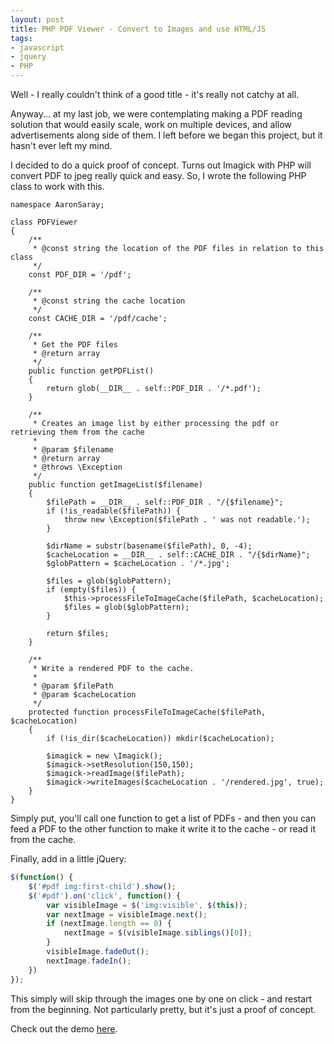 ```yaml
---
layout: post
title: PHP PDF Viewer - Convert to Images and use HTML/JS
tags:
- javascript
- jquery
- PHP
---
```


Well - I really couldn't think of a good title - it's really not catchy at all.

Anyway... at my last job, we were contemplating making a PDF reading solution that would easily scale, work on multiple devices, and allow advertisements along side of them.  I left before we began this project, but it hasn't ever left my mind.

I decided to do a quick proof of concept.  Turns out Imagick with PHP will convert PDF to jpeg really quick and easy.  So, I wrote the following PHP class to work with this.

```php?start_inline=1
namespace AaronSaray;

class PDFViewer
{
    /**
     * @const string the location of the PDF files in relation to this class
     */
    const PDF_DIR = '/pdf';

    /**
     * @const string the cache location
     */
    const CACHE_DIR = '/pdf/cache';

    /**
     * Get the PDF files
     * @return array
     */
    public function getPDFList()
    {
        return glob(__DIR__ . self::PDF_DIR . '/*.pdf');
    }

    /**
     * Creates an image list by either processing the pdf or retrieving them from the cache
     *
     * @param $filename
     * @return array
     * @throws \Exception
     */
    public function getImageList($filename)
    {
        $filePath = __DIR__ . self::PDF_DIR . "/{$filename}";
        if (!is_readable($filePath)) {
            throw new \Exception($filePath . ' was not readable.');
        }

        $dirName = substr(basename($filePath), 0, -4);
        $cacheLocation = __DIR__ . self::CACHE_DIR . "/{$dirName}";
        $globPattern = $cacheLocation . '/*.jpg';

        $files = glob($globPattern);
        if (empty($files)) {
            $this->processFileToImageCache($filePath, $cacheLocation);
            $files = glob($globPattern);
        }

        return $files;
    }

    /**
     * Write a rendered PDF to the cache.
     *
     * @param $filePath
     * @param $cacheLocation
     */
    protected function processFileToImageCache($filePath, $cacheLocation)
    {
        if (!is_dir($cacheLocation)) mkdir($cacheLocation);

        $imagick = new \Imagick();
        $imagick->setResolution(150,150);
        $imagick->readImage($filePath);
        $imagick->writeImages($cacheLocation . '/rendered.jpg', true);
    }
}
```

Simply put, you'll call one function to get a list of PDFs - and then you can feed a PDF to the other function to make it write it to the cache - or read it from the cache.

Finally, add in a little jQuery:

```javascript
$(function() {
    $('#pdf img:first-child').show();
    $('#pdf').on('click', function() {
        var visibleImage = $('img:visible', $(this));
        var nextImage = visibleImage.next();
        if (nextImage.length == 0) {
            nextImage = $(visibleImage.siblings()[0]);
        }
        visibleImage.fadeOut();
        nextImage.fadeIn();
    })
});
```

This simply will skip through the images one by one on click - and restart from the beginning.  Not particularly pretty, but it's just a proof of concept.

Check out the demo [here](/demo/pdf-viewer).

